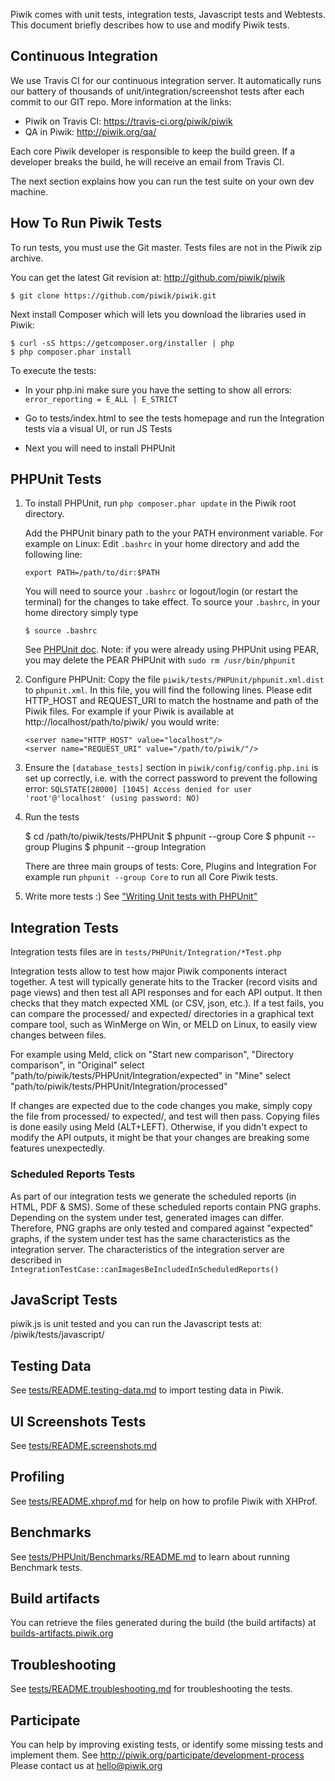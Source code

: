 Piwik comes with unit tests, integration tests, Javascript tests and Webtests.
This document briefly describes how to use and modify Piwik tests. 

## Continuous Integration

We use Travis CI for our continuous integration server. It automatically runs our battery of thousands of unit/integration/screenshot tests
after each commit to our GIT repo. More information at the links:

 * Piwik on Travis CI: https://travis-ci.org/piwik/piwik
 * QA in Piwik: http://piwik.org/qa/

Each core Piwik developer is responsible to keep the build green. If a developer breaks the build, he will receive an email from Travis CI.

The next section explains how you can run the test suite on your own dev machine.

## How To Run Piwik Tests

To run tests, you must use the Git master. Tests files are not in the Piwik zip archive.

You can get the latest Git revision at: http://github.com/piwik/piwik

```
$ git clone https://github.com/piwik/piwik.git
```

Next install Composer which will lets you download the libraries used in Piwik:
```
$ curl -sS https://getcomposer.org/installer | php
$ php composer.phar install
```

To execute the tests:

 * In your php.ini make sure you have the setting to show all errors:
 `error_reporting = E_ALL | E_STRICT`

 * Go to tests/index.html to see the tests homepage
   and run the Integration tests via a visual UI, or run JS Tests

 * Next you will need to install PHPUnit

## PHPUnit Tests

1. 	To install PHPUnit, run `php composer.phar update` in the Piwik root directory.

    Add the PHPUnit binary path to the your PATH environment variable. For example on Linux:
    Edit `.bashrc` in your home directory and add the following line:

        export PATH=/path/to/dir:$PATH

    You will need to source your `.bashrc` or logout/login (or restart the terminal) for the changes to take effect.
    To source your `.bashrc`, in your home directory simply type

        $ source .bashrc

    See [PHPUnit doc](http://www.phpunit.de/manual/current/en/installation.html).
    Note: if you were already using PHPUnit using PEAR, you may delete the PEAR PHPUnit with `sudo rm /usr/bin/phpunit`

2. 	Configure PHPUnit: Copy the file `piwik/tests/PHPUnit/phpunit.xml.dist` to `phpunit.xml`.
	In this file, you will find the following lines.
	Please edit HTTP_HOST and REQUEST_URI to match the hostname and path of the Piwik files.
    For example if your Piwik is available at http://localhost/path/to/piwik/ you would write:

		<server name="HTTP_HOST" value="localhost"/>
		<server name="REQUEST_URI" value="/path/to/piwik/"/>

3.	Ensure the `[database_tests]` section in `piwik/config/config.php.ini` is set up correctly, 
	i.e. with the correct password to prevent the following error:
	`SQLSTATE[28000] [1045] Access denied for user 'root'@'localhost' (using password: NO)`

4. 	Run the tests

	$ cd /path/to/piwik/tests/PHPUnit
	$ phpunit --group Core
     	$ phpunit --group Plugins
     	$ phpunit --group Integration

	There are three main groups of tests: Core, Plugins and Integration
	For example run `phpunit --group Core`
	to run all Core Piwik tests.
	
5.	Write more tests :)
	See ["Writing Unit tests with PHPUnit"](http://www.phpunit.de/manual/current/en/writing-tests-for-phpunit.html)



## Integration Tests

Integration tests files are in `tests/PHPUnit/Integration/*Test.php`

Integration tests allow to test how major Piwik components interact together.
A test will typically generate hits to the Tracker (record visits and page views)
and then test all API responses and for each API output. It then checks that they match expected XML (or CSV, json, etc.).
If a test fails, you can compare the processed/ and expected/ directories in a graphical
text compare tool, such as WinMerge on Win, or MELD on Linux, to easily view changes between files.

For example using Meld, click on "Start new comparison", "Directory comparison",
in "Original" select "path/to/piwik/tests/PHPUnit/Integration/expected"
in "Mine" select "path/to/piwik/tests/PHPUnit/Integration/processed"

If changes are expected due to the code changes you make, simply copy the file from processed/ to
expected/, and test will then pass. Copying files is done easily using Meld (ALT+LEFT).
Otherwise, if you didn't expect to modify the API outputs, it might be that your changes are breaking some features unexpectedly.

### Scheduled Reports Tests

As part of our integration tests we generate the scheduled reports (in HTML, PDF & SMS). 
Some of these scheduled reports contain PNG graphs. Depending on the system under test, generated images can differ.
Therefore, PNG graphs are only tested and compared against "expected" graphs, if the system under test has the same characteristics as the integration server.
The characteristics of the integration server are described in `IntegrationTestCase::canImagesBeIncludedInScheduledReports()`

## JavaScript Tests

piwik.js is unit tested and you can run the Javascript tests at: /piwik/tests/javascript/

## Testing Data

See [tests/README.testing-data.md](https://github.com/piwik/piwik/blob/master/tests/README.testing-data.md) to import testing data in Piwik.

## UI Screenshots Tests

See [tests/README.screenshots.md](https://github.com/piwik/piwik/blob/master/tests/README.screenshots.md)

## Profiling

See [tests/README.xhprof.md](https://github.com/piwik/piwik/blob/master/tests/README.xhprof.md) for help on how to profile Piwik with XHProf.

## Benchmarks

See [tests/PHPUnit/Benchmarks/README.md](https://github.com/piwik/piwik/blob/master/tests/PHPUnit/Benchmarks/README.md) to learn about running Benchmark tests.

## Build artifacts

You can retrieve the files generated during the build (the build artifacts) at [builds-artifacts.piwik.org](http://builds-artifacts.piwik.org/)

## Troubleshooting 

See [tests/README.troubleshooting.md](https://github.com/piwik/piwik/blob/master/tests/README.troubleshooting.md) for troubleshooting the tests.

## Participate

You can help by improving existing tests, or identify some missing tests and implement them.
See http://piwik.org/participate/development-process
Please contact us at hello@piwik.org

